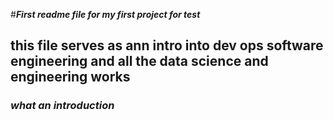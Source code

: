 #***First readme file for my first project for test***
## this file serves as ann intro into dev ops software engineering and all the data science and engineering works
### _what an introduction_